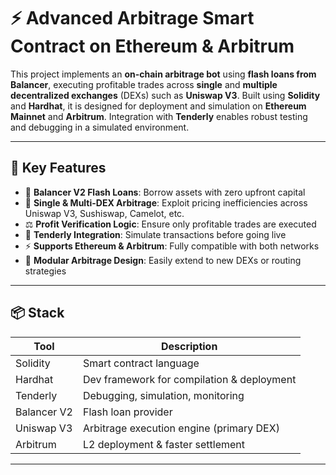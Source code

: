 # ⚡ Advanced Arbitrage Smart Contract on Ethereum & Arbitrum

This project implements an **on-chain arbitrage bot** using **flash loans from Balancer**, executing profitable trades across **single** and **multiple decentralized exchanges** (DEXs) such as **Uniswap V3**. Built using **Solidity** and **Hardhat**, it is designed for deployment and simulation on **Ethereum Mainnet** and **Arbitrum**. Integration with **Tenderly** enables robust testing and debugging in a simulated environment.

---

## 🧠 Key Features

- 💸 **Balancer V2 Flash Loans**: Borrow assets with zero upfront capital
- 🔁 **Single & Multi-DEX Arbitrage**: Exploit pricing inefficiencies across Uniswap V3, Sushiswap, Camelot, etc.
- ⚖️ **Profit Verification Logic**: Ensure only profitable trades are executed
- 🧪 **Tenderly Integration**: Simulate transactions before going live
- ⚡ **Supports Ethereum & Arbitrum**: Fully compatible with both networks
- 🧩 **Modular Arbitrage Design**: Easily extend to new DEXs or routing strategies

---

## 📦 Stack

| Tool        | Description                                |
| ----------- | ------------------------------------------ |
| Solidity    | Smart contract language                    |
| Hardhat     | Dev framework for compilation & deployment |
| Tenderly    | Debugging, simulation, monitoring          |
| Balancer V2 | Flash loan provider                        |
| Uniswap V3  | Arbitrage execution engine (primary DEX)   |
| Arbitrum    | L2 deployment & faster settlement          |

---